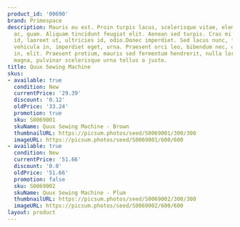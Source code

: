 ```yaml
---
product_id: '00690'
brand: Primespace
description: Mauris eu est. Proin turpis lacus, scelerisque vitae, elementum at, lobortis
  ac, quam. Aliquam tincidunt feugiat elit. Aenean sed turpis. Cras mi nulla, rhoncus
  id, laoreet ut, ultricies id, odio.Donec imperdiet. Sed lacus nunc, fermentum vel,
  vehicula in, imperdiet eget, urna. Praesent orci leo, bibendum nec, ornare et, nonummy
  in, elit. Praesent pretium, mauris sed fermentum hendrerit, nulla lorem iaculis
  magna, pulvinar scelerisque urna tellus a justo.
title: Quux Sewing Machine
skus:
- available: true
  condition: New
  currentPrice: '29.39'
  discount: '0.12'
  oldPrice: '33.24'
  promotion: true
  sku: S0069001
  skuName: Quux Sewing Machine - Brown
  thumbnailURL: https://picsum.photos/seed/S0069001/300/300
  imageURL: https://picsum.photos/seed/S0069001/600/600
- available: true
  condition: New
  currentPrice: '51.66'
  discount: '0.0'
  oldPrice: '51.66'
  promotion: false
  sku: S0069002
  skuName: Quux Sewing Machine - Plum
  thumbnailURL: https://picsum.photos/seed/S0069002/300/300
  imageURL: https://picsum.photos/seed/S0069002/600/600
layout: product
---
```

